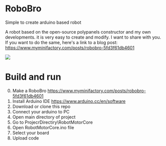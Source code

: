 # RoboBro

Simple to create arduino based robot

A robot based on the open-source polypanels constructor and my own developments.  it is very easy to create and modify.  I want to share with you.  If you want to do the same, here's a link to a blog post:
https://www.myminifactory.com/posts/robobro-5fd3f61db4601

![](https://cdn2.myminifactory.com/assets/images/post/36f0d9a6-7901-12122020_resize.jpg)

# Build and run

0. Make a RoboBro https://www.myminifactory.com/posts/robobro-5fd3f61db4601
1. Install Arduino IDE https://www.arduino.cc/en/software
2. Download or clone this repo
3. Connect your arduino to PC
4. Open main directory of project
5. Go to ProjecrDirectiry\RobotMotorCore
6. Open RobotMotorCore.ino file
7. Select your board
[](https://www.swarthmore.edu/NatSci/echeeve1/Class/E02/Lab02/pic1.png)
8. Upload code
[](http://house4u.com.ua/photos/solar-controller/en/arduino-upload.gif)
